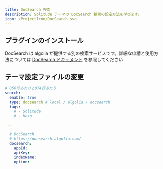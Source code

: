 ```yaml
---
title: DocSearch 検索
description: Solitude テーマの DocSearch 検索の設定方法を学びます。
icon: /ProjectIcon/DocSearch.svg
---
```



## プラグインのインストール

DocSearch は algolia が提供する別の検索サービスです。詳細な申請と使用方法については [DocSearch ドキュメント](https://docsearch.algolia.com/) を参照してください

## テーマ設定ファイルの変更

```yml [_config.solitude.yml]
# 856行あたりと874行あたり
search:
  enable: true
  type: docsearch # local / algolia / docsearch
  tags:
    # - Solitude
    # - Hexo

···

  # DocSearch
  # https://docsearch.algolia.com/
  docsearch:
    appId:
    apiKey:
    indexName:
    option:
```